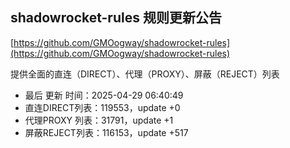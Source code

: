 ## shadowrocket-rules 规则更新公告

[https://github.com/GMOogway/shadowrocket-rules](https://github.com/GMOogway/shadowrocket-rules)

提供全面的直连（DIRECT）、代理（PROXY）、屏蔽（REJECT）列表
- 最后 更新 时间：2025-04-29 06:40:49
- 直连DIRECT列表：119553，update +0
- 代理PROXY 列表：31791，update +1
- 屏蔽REJECT列表：116153，update +517